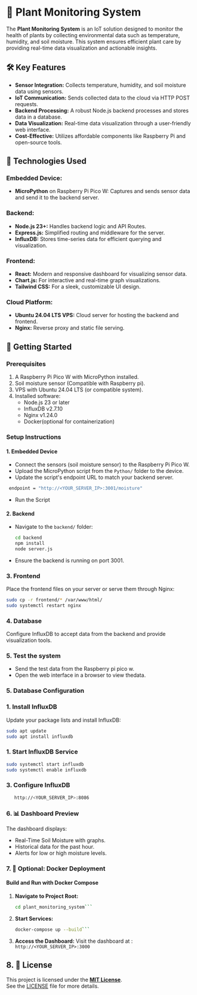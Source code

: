 # 🌱 Plant Monitoring System

The **Plant Monitoring System** is an IoT solution designed to monitor the health of plants by collecting environmental data such as temperature, humidity, and soil moisture. This system ensures efficient plant care by providing real-time data visualization and actionable insights.

## 🛠️ Key Features

- **Sensor Integration:** Collects temperature, humidity, and soil moisture data using sensors.
- **IoT Communication:** Sends collected data to the cloud via HTTP POST requests.
- **Backend Processing:** A robust Node.js backend processes and stores data in a database.
- **Data Visualization:** Real-time data visualization through a user-friendly web interface.
- **Cost-Effective:** Utilizes affordable components like Raspberry Pi and open-source tools.


## 🔧 Technologies Used

### Embedded Device:
- **MicroPython** on Raspberry Pi Pico W: Captures and sends sensor data and send it to the backend server.

### Backend:
- **Node.js 23+:** Handles backend logic and API Routes.
- **Express.js:** Simplified routing and middleware for the server.
- **InfluxDB:** Stores time-series data for efficient querying and visualization.

### Frontend:
- **React:** Modern and responsive dashboard for visualizing sensor data.
- **Chart.js:** For interactive and real-time graph visualizations.
- **Tailwind CSS:** For a sleek, customizable UI design.

### Cloud Platform:
- **Ubuntu 24.04 LTS VPS:** Cloud server for hosting the backend and frontend.
- **Nginx:** Reverse proxy and static file serving.

## 🚀 Getting Started

### Prerequisites
1. A Raspberry Pi Pico W with MicroPython installed.
2. Soil moisture sensor (Compatible with Raspberry pi).
3. VPS with Ubuntu 24.04 LTS (or compatible system).
4. Installed software:
   - Node.js 23 or later
   - InfluxDB v2.7.10
   - Nginx v1.24.0
   - Docker(optional for containerization)

### Setup Instructions

#### 1. Embedded Device
- Connect the sensors (soil moisture sensor) to the Raspberry Pi Pico W.
- Upload the MicroPython script from the `Python/` folder to the device.
- Update the script's endpoint URL to match your backend server.
 ```bash
  endpoint = "http://<YOUR_SERVER_IP>:3001/moisture"
```
- Run the Script

#### 2. Backend
- Navigate to the `backend/` folder:
  ```bash
  cd backend
  npm install
  node server.js

- Ensure the backend is running on port 3001.

### 3. Frontend
Place the frontend files on your server or serve them through Nginx:

```bash
sudo cp -r frontend/* /var/www/html/
sudo systemctl restart nginx
```


### 4. Database

Configure InfluxDB to accept data from the backend and provide visualization tools.


### 5. Test the system

- Send the test data from the Raspberry pi pico w.
- Open the web interface in a browser to view thedata.

### 5. **Database Configuration**

### 1. Install InfluxDB

Update your package lists and install InfluxDB:

```bash
sudo apt update
sudo apt install influxdb
```

### 1. Start InfluxDB Service
```bash
sudo systemctl start influxdb
sudo systemctl enable influxdb
```
### 3. Configure InfluxDB
```Bash
   http://<YOUR_SERVER_IP>:8086
```
### 6. 📊 Dashboard Preview

The dashboard displays: 
- Real-Time Soil Moisture with graphs.
- Historical data for the past hour.
- Alerts for low or high moisture levels.

### 7. 🐳 **Optional: Docker Deployment**

#### **Build and Run with Docker Compose**

1. **Navigate to Project Root:**

   ```bash
   cd plant_monitoring_system```
2. **Start Services:**
   ```bash
   docker-compose up --build```

2. **Access the Dashboard:**
   Visit the dashboard at :
   ```http://<YOUR_SERVER_IP>:3000```


## 8. 📜 License

This project is licensed under the **[MIT License](https://opensource.org/licenses/MIT)**.  
See the [LICENSE](LICENSE) file for more details.


 
